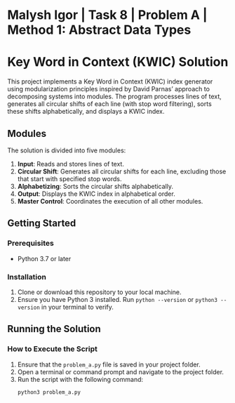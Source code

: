 # Malysh Igor | Task 8 | Problem A | Method 1: Abstract Data Types


# Key Word in Context (KWIC) Solution

This project implements a Key Word in Context (KWIC) index generator using modularization principles inspired by David Parnas’ approach to decomposing systems into modules. The program processes lines of text, generates all circular shifts of each line (with stop word filtering), sorts these shifts alphabetically, and displays a KWIC index.

## Modules

The solution is divided into five modules:<br/>

1. **Input**: Reads and stores lines of text.<br/>
2. **Circular Shift**: Generates all circular shifts for each line, excluding those that start with specified stop words.<br/>
3. **Alphabetizing**: Sorts the circular shifts alphabetically.<br/>
4. **Output**: Displays the KWIC index in alphabetical order.<br/>
5. **Master Control**: Coordinates the execution of all other modules.

## Getting Started

### Prerequisites

- Python 3.7 or later

### Installation

1. Clone or download this repository to your local machine.<br/>
2. Ensure you have Python 3 installed. Run `python --version` or `python3 --version` in your terminal to verify.

## Running the Solution

### How to Execute the Script

1. Ensure that the `problem_a.py` file is saved in your project folder.<br/>
2. Open a terminal or command prompt and navigate to the project folder.<br/>
3. Run the script with the following command:
   ```bash
   python3 problem_a.py
